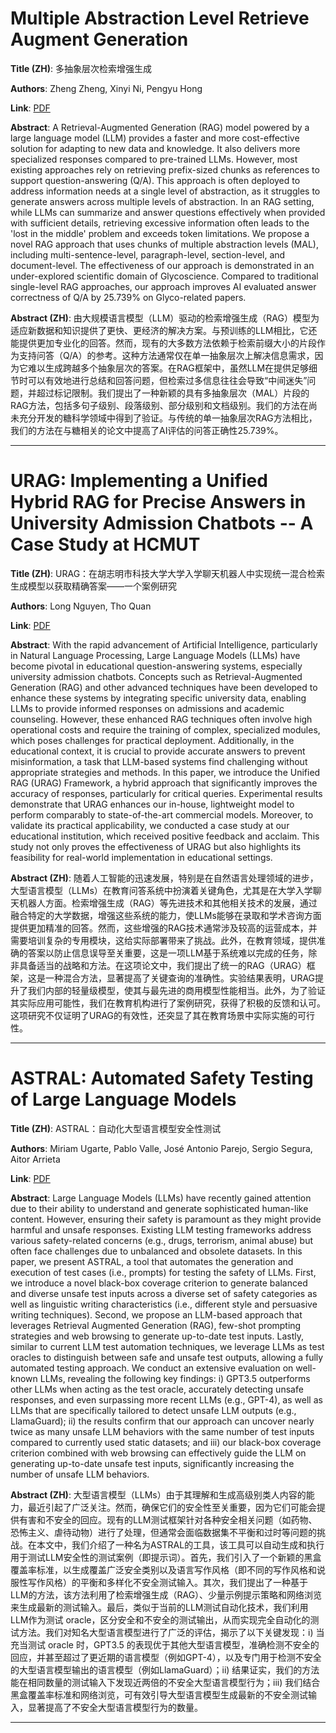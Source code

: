 # Multiple Abstraction Level Retrieve Augment Generation 

**Title (ZH)**: 多抽象层次检索增强生成 

**Authors**: Zheng Zheng, Xinyi Ni, Pengyu Hong  

**Link**: [PDF](https://arxiv.org/pdf/2501.16952)  

**Abstract**: A Retrieval-Augmented Generation (RAG) model powered by a large language model (LLM) provides a faster and more cost-effective solution for adapting to new data and knowledge. It also delivers more specialized responses compared to pre-trained LLMs. However, most existing approaches rely on retrieving prefix-sized chunks as references to support question-answering (Q/A). This approach is often deployed to address information needs at a single level of abstraction, as it struggles to generate answers across multiple levels of abstraction. In an RAG setting, while LLMs can summarize and answer questions effectively when provided with sufficient details, retrieving excessive information often leads to the 'lost in the middle' problem and exceeds token limitations. We propose a novel RAG approach that uses chunks of multiple abstraction levels (MAL), including multi-sentence-level, paragraph-level, section-level, and document-level. The effectiveness of our approach is demonstrated in an under-explored scientific domain of Glycoscience. Compared to traditional single-level RAG approaches, our approach improves AI evaluated answer correctness of Q/A by 25.739\% on Glyco-related papers. 

**Abstract (ZH)**: 由大规模语言模型（LLM）驱动的检索增强生成（RAG）模型为适应新数据和知识提供了更快、更经济的解决方案。与预训练的LLM相比，它还能提供更加专业化的回答。然而，现有的大多数方法依赖于检索前缀大小的片段作为支持问答（Q/A）的参考。这种方法通常仅在单一抽象层次上解决信息需求，因为它难以生成跨越多个抽象层次的答案。在RAG框架中，虽然LLM在提供足够细节时可以有效地进行总结和回答问题，但检索过多信息往往会导致“中间迷失”问题，并超过标记限制。我们提出了一种新颖的具有多抽象层次（MAL）片段的RAG方法，包括多句子级别、段落级别、部分级别和文档级别。我们的方法在尚未充分开发的糖科学领域中得到了验证。与传统的单一抽象层次RAG方法相比，我们的方法在与糖相关的论文中提高了AI评估的问答正确性25.739%。 

---
# URAG: Implementing a Unified Hybrid RAG for Precise Answers in University Admission Chatbots -- A Case Study at HCMUT 

**Title (ZH)**: URAG：在胡志明市科技大学大学入学聊天机器人中实现统一混合检索生成模型以获取精确答案——一个案例研究 

**Authors**: Long Nguyen, Tho Quan  

**Link**: [PDF](https://arxiv.org/pdf/2501.16276)  

**Abstract**: With the rapid advancement of Artificial Intelligence, particularly in Natural Language Processing, Large Language Models (LLMs) have become pivotal in educational question-answering systems, especially university admission chatbots. Concepts such as Retrieval-Augmented Generation (RAG) and other advanced techniques have been developed to enhance these systems by integrating specific university data, enabling LLMs to provide informed responses on admissions and academic counseling. However, these enhanced RAG techniques often involve high operational costs and require the training of complex, specialized modules, which poses challenges for practical deployment. Additionally, in the educational context, it is crucial to provide accurate answers to prevent misinformation, a task that LLM-based systems find challenging without appropriate strategies and methods. In this paper, we introduce the Unified RAG (URAG) Framework, a hybrid approach that significantly improves the accuracy of responses, particularly for critical queries. Experimental results demonstrate that URAG enhances our in-house, lightweight model to perform comparably to state-of-the-art commercial models. Moreover, to validate its practical applicability, we conducted a case study at our educational institution, which received positive feedback and acclaim. This study not only proves the effectiveness of URAG but also highlights its feasibility for real-world implementation in educational settings. 

**Abstract (ZH)**: 随着人工智能的迅速发展，特别是在自然语言处理领域的进步，大型语言模型（LLMs）在教育问答系统中扮演着关键角色，尤其是在大学入学聊天机器人方面。检索增强生成（RAG）等先进技术和其他相关技术的发展，通过融合特定的大学数据，增强这些系统的能力，使LLMs能够在录取和学术咨询方面提供更加精准的回答。然而，这些增强的RAG技术通常涉及较高的运营成本，并需要培训复杂的专用模块，这给实际部署带来了挑战。此外，在教育领域，提供准确的答案以防止信息误导至关重要，这是一项LLM基于系统难以完成的任务，除非具备适当的战略和方法。在这项论文中，我们提出了统一的RAG（URAG）框架，这是一种混合方法，显著提高了关键查询的准确性。实验结果表明，URAG提升了我们内部的轻量级模型，使其与最先进的商用模型性能相当。此外，为了验证其实际应用可能性，我们在教育机构进行了案例研究，获得了积极的反馈和认可。这项研究不仅证明了URAG的有效性，还突显了其在教育场景中实际实施的可行性。 

---
# ASTRAL: Automated Safety Testing of Large Language Models 

**Title (ZH)**: ASTRAL：自动化大型语言模型安全性测试 

**Authors**: Miriam Ugarte, Pablo Valle, José Antonio Parejo, Sergio Segura, Aitor Arrieta  

**Link**: [PDF](https://arxiv.org/pdf/2501.17132)  

**Abstract**: Large Language Models (LLMs) have recently gained attention due to their ability to understand and generate sophisticated human-like content. However, ensuring their safety is paramount as they might provide harmful and unsafe responses. Existing LLM testing frameworks address various safety-related concerns (e.g., drugs, terrorism, animal abuse) but often face challenges due to unbalanced and obsolete datasets. In this paper, we present ASTRAL, a tool that automates the generation and execution of test cases (i.e., prompts) for testing the safety of LLMs. First, we introduce a novel black-box coverage criterion to generate balanced and diverse unsafe test inputs across a diverse set of safety categories as well as linguistic writing characteristics (i.e., different style and persuasive writing techniques). Second, we propose an LLM-based approach that leverages Retrieval Augmented Generation (RAG), few-shot prompting strategies and web browsing to generate up-to-date test inputs. Lastly, similar to current LLM test automation techniques, we leverage LLMs as test oracles to distinguish between safe and unsafe test outputs, allowing a fully automated testing approach. We conduct an extensive evaluation on well-known LLMs, revealing the following key findings: i) GPT3.5 outperforms other LLMs when acting as the test oracle, accurately detecting unsafe responses, and even surpassing more recent LLMs (e.g., GPT-4), as well as LLMs that are specifically tailored to detect unsafe LLM outputs (e.g., LlamaGuard); ii) the results confirm that our approach can uncover nearly twice as many unsafe LLM behaviors with the same number of test inputs compared to currently used static datasets; and iii) our black-box coverage criterion combined with web browsing can effectively guide the LLM on generating up-to-date unsafe test inputs, significantly increasing the number of unsafe LLM behaviors. 

**Abstract (ZH)**: 大型语言模型（LLMs）由于其理解和生成高级别类人内容的能力，最近引起了广泛关注。然而，确保它们的安全性至关重要，因为它们可能会提供有害和不安全的回应。现有的LLM测试框架针对各种安全相关问题（如药物、恐怖主义、虐待动物）进行了处理，但通常会面临数据集不平衡和过时等问题的挑战。在本文中，我们介绍了一种名为ASTRAL的工具，该工具可以自动生成和执行用于测试LLM安全性的测试案例（即提示词）。首先，我们引入了一个新颖的黑盒覆盖率标准，以生成覆盖广泛安全类别以及语言写作风格（即不同的写作风格和说服性写作风格）的平衡和多样化不安全测试输入。其次，我们提出了一种基于LLM的方法，该方法利用了检索增强生成（RAG）、少量示例提示策略和网络浏览来生成最新的测试输入。最后，类似于当前的LLM测试自动化技术，我们利用LLM作为测试 oracle，区分安全和不安全的测试输出，从而实现完全自动化的测试方法。我们对知名大型语言模型进行了广泛的评估，揭示了以下关键发现：i) 当充当测试 oracle 时，GPT3.5 的表现优于其他大型语言模型，准确检测不安全的回应，并甚至超过了更近期的语言模型（例如GPT-4），以及专门用于检测不安全的大型语言模型输出的语言模型（例如LlamaGuard）；ii) 结果证实，我们的方法能在相同数量的测试输入下发现近两倍的不安全大型语言模型行为；iii) 我们结合黑盒覆盖率标准和网络浏览，可有效引导大型语言模型生成最新的不安全测试输入，显著提高了不安全大型语言模型行为的数量。 

---
